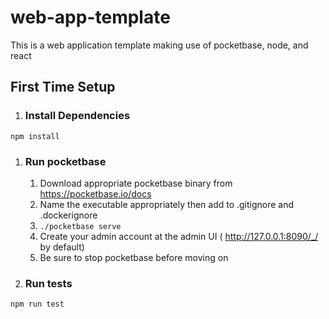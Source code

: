 # web-app-template
This is a web application template making use of pocketbase, node, and react

## First Time Setup

1. ### Install Dependencies
```npm install```

1. ### Run pocketbase
   1. Download appropriate pocketbase binary from https://pocketbase.io/docs
   1. Name the executable appropriately then add to .gitignore and .dockerignore
   1. ```./pocketbase serve```
   1. Create your admin account at the admin UI ( http://127.0.0.1:8090/_/ by default)
   1. Be sure to stop pocketbase before moving on

1. ### Run tests
```npm run test```